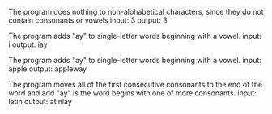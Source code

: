 The program does nothing to non-alphabetical characters, since they do not contain consonants or vowels
input: 3
output: 3

The program adds "ay" to single-letter words beginning with a vowel.
input: i
output: iay

The program adds "ay" to single-letter words beginning with a vowel.
input: apple
output: appleway

The program moves all of the first consecutive consonants to the end of the word and add "ay" is the word begins with one of more consonants.
input: latin
output: atinlay

